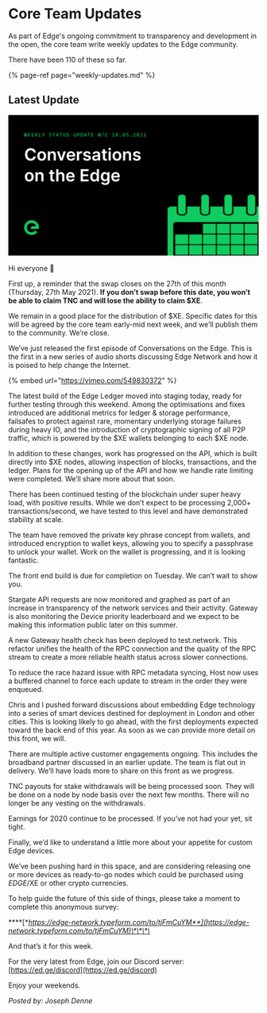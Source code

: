 # Core Team Updates

As part of Edge's ongoing commitment to transparency and development in the open, the core team write weekly updates to the Edge community.

There have been 110 of these so far.

{% page-ref page="weekly-updates.md" %}

## Latest Update

![](../../.gitbook/assets/weeklyupdate100521.png)

Hi everyone 👋

First up, a reminder that the swap closes on the 27th of this month \(Thursday, 27th May 2021\). **If you don’t swap before this date, you won’t be able to claim TNC and will lose the ability to claim $XE**.

We remain in a good place for the distribution of $XE. Specific dates for this will be agreed by the core team early-mid next week, and we’ll publish them to the community. We’re close.

We’ve just released the first episode of Conversations on the Edge. This is the first in a new series of audio shorts discussing Edge Network and how it is poised to help change the Internet.

{% embed url="https://vimeo.com/549830372" %}

The latest build of the Edge Ledger moved into staging today, ready for further testing through this weekend. Among the optimisations and fixes introduced are additional metrics for ledger & storage performance, failsafes to protect against rare, momentary underlying storage failures during heavy IO, and the introduction of cryptographic signing of all P2P traffic, which is powered by the $XE wallets belonging to each $XE node.

In addition to these changes, work has progressed on the API, which is built directly into $XE nodes, allowing inspection of blocks, transactions, and the ledger. Plans for the opening up of the API and how we handle rate limiting were completed. We’ll share more about that soon.

There has been continued testing of the blockchain under super heavy load, with positive results. While we don’t expect to be processing 2,000+ transactions/second, we have tested to this level and have demonstrated stability at scale.

The team have removed the private key phrase concept from wallets, and introduced encryption to wallet keys, allowing you to specify a passphrase to unlock your wallet. Work on the wallet is progressing, and it is looking fantastic.

The front end build is due for completion on Tuesday. We can’t wait to show you.

Stargate API requests are now monitored and graphed as part of an increase in transparency of the network services and their activity. Gateway is also monitoring the Device priority leaderboard and we expect to be making this information public later on this summer.

A new Gateway health check has been deployed to test.network. This refactor unifies the health of the RPC connection and the quality of the RPC stream to create a more reliable health status across slower connections.

To reduce the race hazard issue with RPC metadata syncing, Host now uses a buffered channel to force each update to stream in the order they were enqueued.

Chris and I pushed forward discussions about embedding Edge technology into a series of smart devices destined for deployment in London and other cities. This is looking likely to go ahead, with the first deployments expected toward the back end of this year. As soon as we can provide more detail on this front, we will.

There are multiple active customer engagements ongoing. This includes the broadband partner discussed in an earlier update. The team is flat out in delivery. We’ll have loads more to share on this front as we progress.

TNC payouts for stake withdrawals will be being processed soon. They will be done on a node by node basis over the next few months. There will no longer be any vesting on the withdrawals.

Earnings for 2020 continue to be processed. If you’ve not had your yet, sit tight.

Finally, we’d like to understand a little more about your appetite for custom Edge devices.

We’ve been pushing hard in this space, and are considering releasing one or more devices as ready-to-go nodes which could be purchased using $EDGE/$XE or other crypto currencies.

To help guide the future of this side of things, please take a moment to complete this anonymous survey:

\*\*\*\*[**https://edge-network.typeform.com/to/tjFmCuYM**](https://edge-network.typeform.com/to/tjFmCuYM)\*\*\*\*

And that’s it for this week.

For the very latest from Edge, join our Discord server: [https://ed.ge/discord](https://ed.ge/discord)

Enjoy your weekends.

_Posted by: Joseph Denne_

